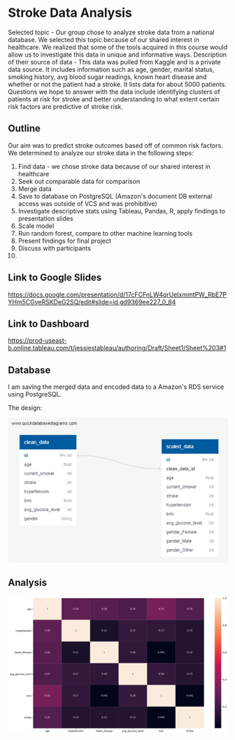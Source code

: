 # Stroke Data Analysis
Selected topic - Our group chose to analyze stroke data from a national database. We selected this topic because of our shared interest in healthcare. We realized that some of the tools acquired in this course would allow us to investigate this data in unique and informative ways. 
Description of their source of data - This data was pulled from Kaggle and is a private data source. It includes information such as age, gender, marital status, smoking history, avg blood sugar readings, known heart disease and whether or not the patient had a stroke. It lists data for about 5000 patients.
Questions we hope to answer with the data include identifying clusters of patients at risk for stroke and better understanding to what extent certain risk factors are predictive of stroke risk.

## Outline
Our aim was to predict stroke outcomes based off of common risk factors. 
We determined to analyze our stroke data in the following steps:

1.  Find data - we chose stroke data because of our shared interest in healthcare
2.  Seek out comparable data for comparison
3.  Merge data
4.  Save to database on PostgreSQL (Amazon's document DB external access was outside of VCS and was prohibitive)
5.  Investigate descriptive stats using Tableau, Pandas, R, apply findings to presentation slides
6.  Scale model
7.  Run random forest, compare to other machine learning tools
8.  Present findings for final project
9.  Discuss with participants
10. 
## Link to Google Slides
https://docs.google.com/presentation/d/17cFCFnLW4qrUeIxmmtPW_RbE7PYHm5CGyeRSKDeG2SQ/edit#slide=id.gd9369ee227_0_84


## Link to Dashboard
https://prod-useast-b.online.tableau.com/t/jessiestableau/authoring/Draft/Sheet1/Sheet%203#1 


## Database
I am saving the merged data and encoded data to a Amazon's RDS service using PostgreSQL.

The design:

![](resources/images/db_ERD.png)

## Analysis

![](resources/images/correlation_graph.png)
